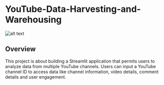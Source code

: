 # YouTube-Data-Harvesting-and-Warehousing
![alt text](https://media.giphy.com/media/13Nc3xlO1kGg3S/giphy.gif)

## Overview

This project is about building a Streamlit application that permits users to analyze data from multiple YouTube channels. Users can input a YouTube channel ID to access data like channel information, video details, comment details and user engagement.
